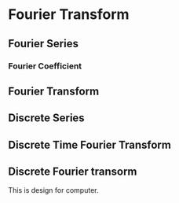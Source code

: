 # Fourier Transform


## Fourier Series

### Fourier Coefficient

## Fourier Transform

## Discrete Series

## Discrete Time Fourier Transform

## Discrete Fourier transorm

This is design for computer.
